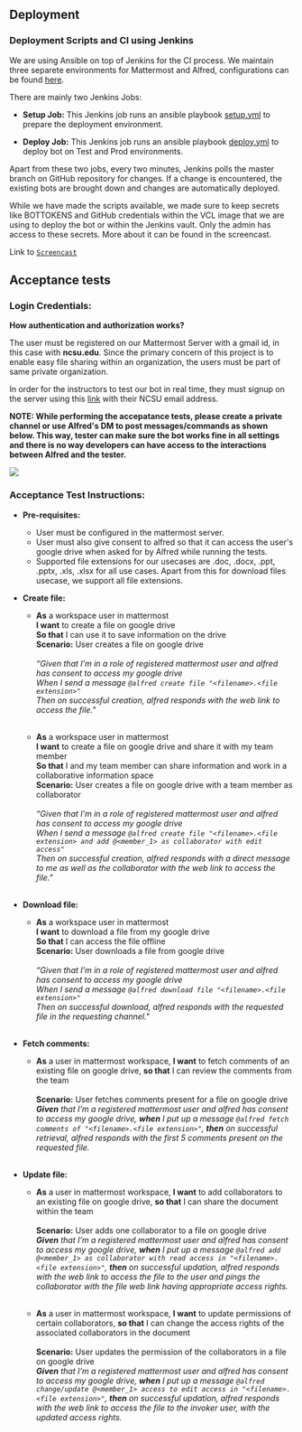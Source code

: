 ## Deployment

### Deployment Scripts and CI using Jenkins

We are using Ansible on top of Jenkins for the CI process. We maintain three separete environments for Mattermost and Alfred, configurations can be found [here](https://github.ncsu.edu/csc510-fall2019/CSC510-9/tree/master/config).

There are mainly two Jenkins Jobs:

* **Setup Job:** This Jenkins job runs an ansible playbook [setup.yml](https://github.ncsu.edu/csc510-fall2019/CSC510-9/blob/master/alfred-scripts/setup.yml) to prepare the deployment environment.

* **Deploy Job:** This Jenkins job runs an ansible playbook [deploy.yml](https://github.ncsu.edu/csc510-fall2019/CSC510-9/blob/master/alfred-scripts/deploy.yml) to deploy bot on Test and Prod environments.

Apart from these two jobs, every two minutes, Jenkins polls the master branch on GitHub repository for changes. If a change is encountered, the existing bots are brought down and changes are automatically deployed.

While we have made the scripts available, we made sure to keep secrets like BOTTOKENS and GitHub credentials within the VCL image that we are using to deploy the bot or within the Jenkins vault. Only the admin has access to these secrets. More about it can be found in the screencast.

Link to [`Screencast`](https://drive.google.com/file/d/1dMQIJ_WIPiX-oXSVt5A9f7ofmdo5z3DH/view?usp=sharing)

## Acceptance tests

### Login Credentials:

**How authentication and authorization works?** <br> 

The user must be registered on our Mattermost Server with a gmail id, in this case with **ncsu.edu**. Since the primary concern of this project is to enable easy file sharing within an organization, the users must be part of same private organization. <br>

In order for the instructors to test our bot in real time, they must signup on the server using this [link](https://mattermost-csc510-9-test.herokuapp.com/signup_user_complete/?id=ykxytjtzjbr8uqkze3us8pagfh) with their NCSU email address.

**NOTE: While performing the accepatance tests, please create a private channel or use Alfred's DM to post messages/commands as shown below. This way, tester can make sure the bot works fine in all settings and there is no way developers can have access to the interactions between Alfred and the tester.**

![](https://github.ncsu.edu/csc510-fall2019/CSC510-9/blob/master/img/uat.png)

### Acceptance Test Instructions:

* **Pre-requisites:**
   * User must be configured in the mattermost server.
   * User must also give consent to alfred so that it can access the user's google drive when asked for by Alfred while running the tests.
   * Supported file extensions for our usecases are .doc, .docx, .ppt, .pptx, .xls, .xlsx for all use cases. Apart from this for download files usecase, we support all file extensions.

* **Create file:**
   * **As** a workspace user in mattermost</br>
     **I want** to create a file on google drive<br>
     **So that** I can use it to save information on the drive<br>
     **Scenario:** User creates a file on google drive<br><br>
     *“Given that I’m in a role of registered mattermost user and alfred has consent to access my google drive<br>
     When I send a message ```@alfred create file "<filename>.<file extension>"```<br>
     Then on successful creation, alfred responds with the web link to access the file."*<br><br>
     
   * **As** a workspace user in mattermost</br>
     **I want** to create a file on google drive and share it with my team member<br>
     **So that** I and my team member can share information and work in a collaborative information space<br>
     **Scenario:** User creates a file on google drive with a team member as collaborator<br><br>
     *“Given that I’m in a role of registered mattermost user and alfred has consent to access my google drive<br>
     When I send a message ```@alfred create file "<filename>.<file extension> and add @<member_1> as collaborator with edit access"```<br>
     Then on successful creation, alfred responds with a direct message to me as well as the collaborator with the web link to      access the file."*<br><br>
     
* **Download file:**
   * **As** a workspace user in mattermost</br>
     **I want** to download a file from my google drive<br>
     **So that** I can access the file offline<br>
     **Scenario:** User downloads a file from google drive<br><br>
     *“Given that I’m in a role of registered mattermost user and alfred has consent to access my google drive<br>
     When I send a message ```@alfred download file "<filename>.<file extension>"```<br>
     Then on successful download, alfred responds with the requested file in the requesting channel."*<br><br>
     
* **Fetch comments:**
   * **As** a user in mattermost workspace, **I want** to fetch comments of an existing file on google drive, **so that** I can review the comments from the team<br><br>
     **Scenario:** User fetches comments present for a file on google drive<br>
     ***Given** that I’m a registered mattermost user and alfred has consent to access my google drive, **when** I put up a      message ```@alfred fetch comments of "<filename>.<file extension>"```, **then** on successful retrieval, alfred responds with the first 5 comments present on the requested file.*<br><br>
     
* **Update file:**
   * **As** a user in mattermost workspace, **I want** to add collaborators to an existing file on google drive, **so that** I can share the document within the team<br><br>
     **Scenario:** User adds one collaborator to a file on google drive<br>
     ***Given** that I’m a registered mattermost user and alfred has consent to access my google drive, **when** I put up a      message ```@alfred add @<member_1> as collaborator with read access in "<filename>.<file extension>"```, **then** on                successful updation, alfred responds with the web link to access the file to the user and pings the collaborator with the file web link having appropriate access rights.*<br><br>
     
    * **As** a user in mattermost workspace, **I want** to update permissions of certain collaborators, **so that** I can change the access rights of the associated collaborators in the document<br><br>
     **Scenario:** User updates the permission of the collaborators in a file on google drive<br>
     ***Given** that I’m a registered mattermost user and alfred has consent to access my google drive, **when** I put up a      message ```@alfred change/update @<member_1> access to edit access in "<filename>.<file extension>"```, **then** on                successful updation, alfred responds with the web link to access the file to the invoker user, with the updated access rights.*<br>
